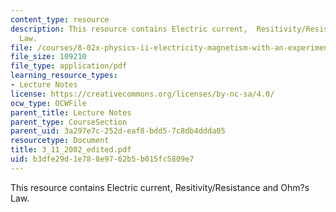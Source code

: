 ```yaml
---
content_type: resource
description: This resource contains Electric current,  Resitivity/Resistance and Ohm?s
  Law.
file: /courses/8-02x-physics-ii-electricity-magnetism-with-an-experimental-focus-spring-2005/b3dfe29d1e788e9762b5b015fc5809e7_3_11_2002_edited.pdf
file_size: 109210
file_type: application/pdf
learning_resource_types:
- Lecture Notes
license: https://creativecommons.org/licenses/by-nc-sa/4.0/
ocw_type: OCWFile
parent_title: Lecture Notes
parent_type: CourseSection
parent_uid: 3a297e7c-252d-eaf8-bdd5-7c8db4ddda05
resourcetype: Document
title: 3_11_2002_edited.pdf
uid: b3dfe29d-1e78-8e97-62b5-b015fc5809e7
---
```

This resource contains Electric current,  Resitivity/Resistance and Ohm?s Law.